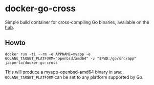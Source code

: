 # docker-go-cross

Simple build container for cross-compiling Go binaries, available on the [hub](https://hub.docker.com/r/jasperla/docker-go-cross/).

## Howto

    docker run -ti --rm -e APPNAME=myapp -e GOLANG_TARGET_PLATFORM="openbsd/amd64" -v "$PWD:/go/src/app" jasperla/docker-go-cross

This will produce a myapp-openbsd-amd64 binary in `$PWD`.
`GOLANG_TARGET_PLATFORM` can be set to any platform supported by Go.

